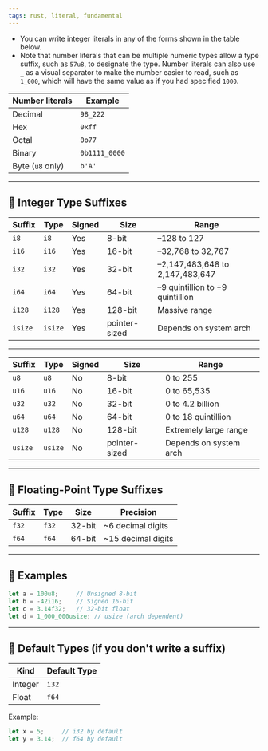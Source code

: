 ```yaml
---
tags: rust, literal, fundamental
---
```


- You can write integer literals in any of the forms shown in the table below. 
- Note that number literals that can be multiple numeric types allow a type suffix, such as `57u8`, to designate the type. Number literals can also use `_` as a visual separator to make the number easier to read, such as `1_000`, which will have the same value as if you had specified `1000`.

| Number literals  | Example       |
| ---------------- | ------------- |
| Decimal          | `98_222`      |
| Hex              | `0xff`        |
| Octal            | `0o77`        |
| Binary           | `0b1111_0000` |
| Byte (`u8` only) | `b'A'`        |

---

## 🧮 Integer Type Suffixes

|Suffix|Type|Signed|Size|Range|
|---|---|---|---|---|
|`i8`|`i8`|Yes|8-bit|–128 to 127|
|`i16`|`i16`|Yes|16-bit|–32,768 to 32,767|
|`i32`|`i32`|Yes|32-bit|–2,147,483,648 to 2,147,483,647|
|`i64`|`i64`|Yes|64-bit|–9 quintillion to +9 quintillion|
|`i128`|`i128`|Yes|128-bit|Massive range|
|`isize`|`isize`|Yes|pointer-sized|Depends on system arch|

---

|Suffix|Type|Signed|Size|Range|
|---|---|---|---|---|
|`u8`|`u8`|No|8-bit|0 to 255|
|`u16`|`u16`|No|16-bit|0 to 65,535|
|`u32`|`u32`|No|32-bit|0 to 4.2 billion|
|`u64`|`u64`|No|64-bit|0 to 18 quintillion|
|`u128`|`u128`|No|128-bit|Extremely large range|
|`usize`|`usize`|No|pointer-sized|Depends on system arch|

---

## 🔢 Floating-Point Type Suffixes

|Suffix|Type|Size|Precision|
|---|---|---|---|
|`f32`|`f32`|32-bit|~6 decimal digits|
|`f64`|`f64`|64-bit|~15 decimal digits|

---

## 📝 Examples

```rust
let a = 100u8;     // Unsigned 8-bit
let b = -42i16;    // Signed 16-bit
let c = 3.14f32;   // 32-bit float
let d = 1_000_000usize; // usize (arch dependent)
```

---

## 📌 Default Types (if you don't write a suffix)

|Kind|Default Type|
|---|---|
|Integer|`i32`|
|Float|`f64`|

Example:

```rust
let x = 5;     // i32 by default
let y = 3.14;  // f64 by default
```
